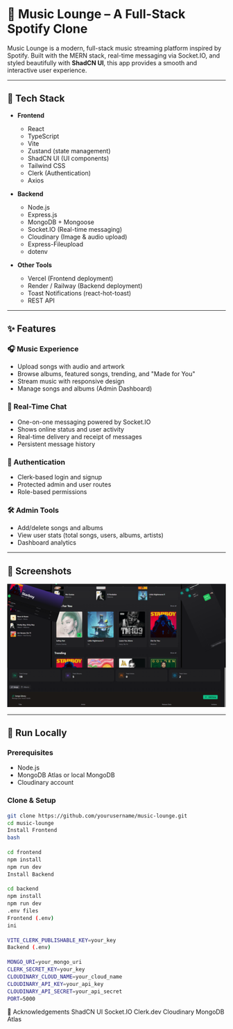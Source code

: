 # 🎵 Music Lounge – A Full-Stack Spotify Clone

Music Lounge is a modern, full-stack music streaming platform inspired by Spotify. Built with the MERN stack, real-time messaging via Socket.IO, and styled beautifully with **ShadCN UI**, this app provides a smooth and interactive user experience.

---

## 🚀 Tech Stack

- **Frontend**
  - React
  - TypeScript
  - Vite
  - Zustand (state management)
  - ShadCN UI (UI components)
  - Tailwind CSS
  - Clerk (Authentication)
  - Axios

- **Backend**
  - Node.js
  - Express.js
  - MongoDB + Mongoose
  - Socket.IO (Real-time messaging)
  - Cloudinary (Image & audio upload)
  - Express-Fileupload
  - dotenv

- **Other Tools**
  - Vercel (Frontend deployment)
  - Render / Railway (Backend deployment)
  - Toast Notifications (react-hot-toast)
  - REST API

---

## ✨ Features

### 🎧 Music Experience
- Upload songs with audio and artwork
- Browse albums, featured songs, trending, and "Made for You"
- Stream music with responsive design
- Manage songs and albums (Admin Dashboard)

### 💬 Real-Time Chat
- One-on-one messaging powered by Socket.IO
- Shows online status and user activity
- Real-time delivery and receipt of messages
- Persistent message history

### 🔐 Authentication
- Clerk-based login and signup
- Protected admin and user routes
- Role-based permissions

### 🛠️ Admin Tools
- Add/delete songs and albums
- View user stats (total songs, users, albums, artists)
- Dashboard analytics 

---

## 📸 Screenshots

![Screenshot of the Music Lounge app](MusicL.png)

---

## 🧪 Run Locally

### Prerequisites
- Node.js
- MongoDB Atlas or local MongoDB
- Cloudinary account

### Clone & Setup

```bash
git clone https://github.com/yourusername/music-lounge.git
cd music-lounge
Install Frontend
bash

cd frontend
npm install
npm run dev
Install Backend

cd backend
npm install
npm run dev
.env files
Frontend (.env)
ini

VITE_CLERK_PUBLISHABLE_KEY=your_key
Backend (.env)

MONGO_URI=your_mongo_uri
CLERK_SECRET_KEY=your_key
CLOUDINARY_CLOUD_NAME=your_cloud_name
CLOUDINARY_API_KEY=your_api_key
CLOUDINARY_API_SECRET=your_api_secret
PORT=5000
```
🙌 Acknowledgements
ShadCN UI
Socket.IO
Clerk.dev
Cloudinary
MongoDB Atlas


